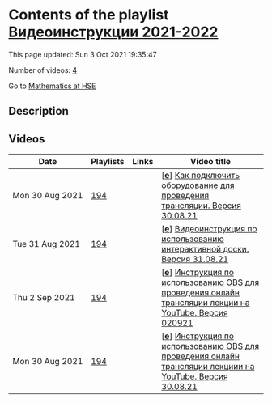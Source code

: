 # Contents of the playlist [Видеоинструкции 2021-2022](https://www.youtube.com/playlist?list=PLq3E5oubNNoAqkzL69Lx2p9BdNHorvhrK)

This page updated: Sun 3 Oct 2021 19:35:47

Number of videos: [4](#videos)

Go to [Mathematics at HSE](../README.md)

## Description



## Videos

|Date|Playlists|Links|Video title|
|---|---|---|---|
| Mon&nbsp;30&nbsp;Aug&nbsp;2021 | [194](../playlists/194 "Видеоинструкции 2021-2022") |  | [[**e**](https://studio.youtube.com/video/F0WcIRrNdZI/edit "Edit")] [Как подключить оборудование для проведения трансляции. Версия 30.08.21](https://www.youtube.com/watch?v=F0WcIRrNdZI&list=PLq3E5oubNNoAqkzL69Lx2p9BdNHorvhrK) |
| Tue&nbsp;31&nbsp;Aug&nbsp;2021 | [194](../playlists/194 "Видеоинструкции 2021-2022") |  | [[**e**](https://studio.youtube.com/video/YTBRNTP8W_Q/edit "Edit")] [Видеоинструкция по использованию интерактивной доски. Версия 31.08.21](https://www.youtube.com/watch?v=YTBRNTP8W_Q&list=PLq3E5oubNNoAqkzL69Lx2p9BdNHorvhrK) |
| Thu&nbsp;2&nbsp;Sep&nbsp;2021 | [194](../playlists/194 "Видеоинструкции 2021-2022") |  | [[**e**](https://studio.youtube.com/video/pJSbTjNHoRs/edit "Edit")] [Инструкция по использованию OBS для проведения онлайн трансляции лекции на YouTube.  Версия 020921](https://www.youtube.com/watch?v=pJSbTjNHoRs&list=PLq3E5oubNNoAqkzL69Lx2p9BdNHorvhrK) |
| Mon&nbsp;30&nbsp;Aug&nbsp;2021 | [194](../playlists/194 "Видеоинструкции 2021-2022") |  | [[**e**](https://studio.youtube.com/video/B-jJQfbLE-s/edit "Edit")] [Инструкция по использованию OBS для проведения онлайн трансляции лекциии на YouTube. Версия 30.08.21](https://www.youtube.com/watch?v=B-jJQfbLE-s&list=PLq3E5oubNNoAqkzL69Lx2p9BdNHorvhrK) |
